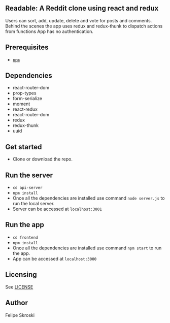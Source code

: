 ## Readable: A Reddit clone using react and redux
Users can sort, add, update, delete and vote for posts and comments. Behind the scenes the app uses redux and redux-thunk to dispatch actions from functions
App has no authentication.

## Prerequisites
* [`npm`](https://www.npmjs.com/)

## Dependencies
* react-router-dom
* prop-types
* form-serialize
* moment
* react-redux
* react-router-dom
* redux
* redux-thunk
* uuid

## Get started
* Clone or download the repo.

## Run the server
* `cd api-server`
* `npm install`
* Once all the dependencies are installed use command `node server.js` to run the local server.
* Server can be accessed at `localhost:3001`

## Run the app
* `cd frontend`
* `npm install`
* Once all the dependencies are installed use command `npm start` to run the app.
* App can be accessed at `localhost:3000`

## Licensing
See [LICENSE](LICENSE)

## Author
Felipe Skroski
